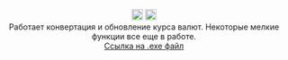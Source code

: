 <div align="center"> 
<img src="https://img.shields.io/badge/version-0.0.3c-blue?style=flat-square" height="20">
<img src="https://img.shields.io/badge/.exe_size-86.7_MB-green?style=flat-square" height="20">
<br>
Работает конвертация и обновление курса валют.
Некоторые мелкие функции все еще в работе.
<br> 
<a href="https://drive.google.com/file/d/1Bp047L1wOhKH65inC1hp3FOg30Wv7Gzv/view?usp=sharing">Ссылка на .exe файл</a>



